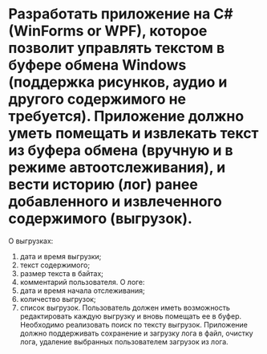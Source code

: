 # Разработать приложение на C# (WinForms or WPF), которое позволит управлять текстом в буфере обмена Windows (поддержка рисунков, аудио и другого содержимого не требуется). Приложение должно уметь помещать и извлекать текст из буфера обмена (вручную и в режиме автоотслеживания), и вести историю (лог) ранее добавленного и извлеченного содержимого (выгрузок).
О выгрузках:
1)	дата и время выгрузки;
2)	текст содержимого;
3)	размер текста в байтах;
4)	комментарий пользователя.
О логе:
1)	дата и время начала отслеживания;
2)	количество выгрузок;
3)	список выгрузок.
Пользователь должен иметь возможность редактировать каждую выгрузку и вновь помещать ее в буфер.
Необходимо реализовать поиск по тексту выгрузок.
Приложение должно поддерживать сохранение и загрузку лога в файл, очистку лога, удаление выбранных пользователем загрузок из лога.
